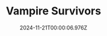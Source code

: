 ---
title: "Vampire Survivors"
id: 1794680
date: 2024-11-21T00:00:06.976Z
link: games/steam/recent/vampire-survivors
image: http://media.steampowered.com/steamcommunity/public/images/apps/1794680/3677cf1be3be1f4ea42261c62ce10519715ade58.jpg
playtime_2weeks: 45
playtime_forever: 4199
playtime_windows_forever: 0
playtime_mac_forever: 34
playtime_linux_forever: 4164
playtime_deck_forever: 4164
---